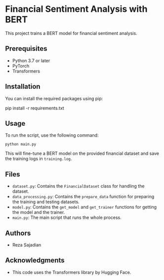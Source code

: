 # Financial Sentiment Analysis with BERT

This project trains a BERT model for financial sentiment analysis.

## Prerequisites

- Python 3.7 or later
- PyTorch
- Transformers

## Installation

You can install the required packages using pip:

pip install -r requirements.txt


## Usage

To run the script, use the following command:

 `python main.py`

This will fine-tune a BERT model on the provided financial dataset and save the training logs in `training.log`.

## Files

- `dataset.py`: Contains the `FinancialDataset` class for handling the dataset.
- `data_processing.py`: Contains the `prepare_data` function for preparing the training and testing datasets.
- `model.py`: Contains the `get_model` and `get_trainer` functions for getting the model and the trainer.
- `main.py`: The main script that runs the whole process.

## Authors

- Reza Sajadian

## Acknowledgments

- This code uses the Transformers library by Hugging Face.
